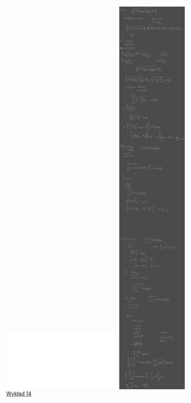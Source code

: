 ![Lista_14_AM1](/Notatki/Semestr%201/Analiza%20matematyczna%201.2A/%C4%86wiczenia/%C4%86wiczenia%2014/Lista_14_AM1.pdf)
![Drawing 2023-02-02 15.16.37.excalidraw.svg](/Notatki/Semestr%201/Analiza%20matematyczna%201.2A/%C4%86wiczenia/%C4%86wiczenia%2014/Drawing%202023-02-02%2015.16.37.excalidraw.svg)[Wykład 14](/Notatki/Semestr%201/Analiza%20matematyczna%201.2A/Wyk%C5%82ady/Wyk%C5%82ad%2014/Wyk%C5%82ad%2014.md)